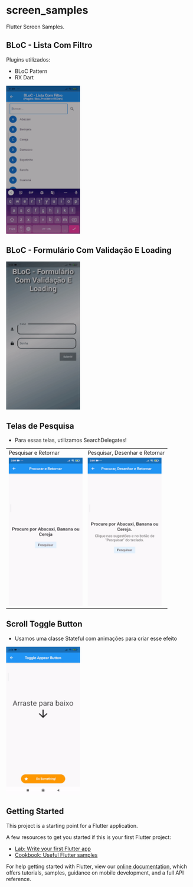 # screen_samples

Flutter Screen Samples.

## BLoC - Lista Com Filtro
Plugins utilizados:

- BLoC Pattern
- RX Dart

<img src="https://raw.githubusercontent.com/CaioAFA/flutter-public-samples/master/screen_samples/images/previews/bloc_list_with_filter.gif" width="200" height="400" />

## BLoC - Formulário Com Validação E Loading

<img src="https://raw.githubusercontent.com/CaioAFA/flutter-public-samples/master/screen_samples/images/previews/bloc_form_with_validation_and_loading.gif" width="200" height="400" />

## Telas de Pesquisa
- Para essas telas, utilizamos SearchDelegates!

<table>
  <tr>
    <td>Pesquisar e Retornar</td>
    <td>Pesquisar, Desenhar e Retornar</td>
  </tr>
  <tr>
    <td>
      <img src="https://github.com/CaioAFA/flutter-public-samples/blob/master/screen_samples/images/previews/search_return.gif" width="200" height="400"/>
    </td>
    <td>
      <img src="https://github.com/CaioAFA/flutter-public-samples/blob/master/screen_samples/images/previews/search_render_return.gif" width="200" height="400"/>
    </td>
  </tr>
</table>

## Scroll Toggle Button
- Usamos uma classe Stateful com animações para criar esse efeito

<img src="https://raw.githubusercontent.com/CaioAFA/flutter-public-samples/master/screen_samples/images/previews/scroll-toggle-button.gif" width="200" height="400" />

## Getting Started

This project is a starting point for a Flutter application.

A few resources to get you started if this is your first Flutter project:

- [Lab: Write your first Flutter app](https://flutter.dev/docs/get-started/codelab)
- [Cookbook: Useful Flutter samples](https://flutter.dev/docs/cookbook)

For help getting started with Flutter, view our
[online documentation](https://flutter.dev/docs), which offers tutorials,
samples, guidance on mobile development, and a full API reference.
